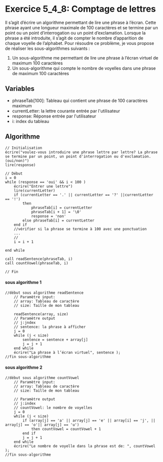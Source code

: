 # Exercice 5_4_8: Comptage de lettres

Il s’agit d’écrire un algorithme permettant de lire une phrase à l’écran. Cette phrase ayant une longueur maximale de 100 caractères et se termine par un point ou un point d’interrogation ou un point d’exclamation.
Lorsque la phrase a été introduite, il s’agit de compter le nombre d’apparition de chaque voyelle de l’alphabet.
Pour résoudre ce problème, je vous propose de réaliser les sous-algorithmes suivants :

1. Un sous-algorithme me permettant de lire une phrase à l’écran virtuel de maximum 100 caractères
2. Un sous-algorithme qui compte le nombre de voyelles dans une phrase de maximum 100 caractères

## Variables

- phraseTab[100]: Tableau qui contient une phrase de 100 caractères maximum
- currentLetter: la lettre courante entrée par l'utilisateur
- response: Réponse entrée par l'utilisateur
- i: index du tableau

## Algorithme

```
// Initialisation
écrire("voulez-vous introduire une phrase lettre par lettre? La phrase se termine par un point, un point d'interrogation ou d'exclamation. (oui/non)")
lire(response)

// Début
i = 0
while (response == 'oui' && i < 100 )
    écrire("Entrer une lettre")
    lire(currentLetter)
    if (currentLetter == '.' || currentLetter == '?' ||currentLetter == '!')
        then
            phraseTab[i] = currentLetter
            phraseTab[i + 1] = '\0'
            response = 'non'
        else phraseTab[i] = currentLetter
    end if
    //vérifier si la phrase se termine à 100 avec une ponctuation
    ...
    //
    i = i + 1

end while

call readSentence(phraseTab, i)
call countVowel(phraseTab, i)

// Fin
```

#### sous algorithme 1

```
//début sous algorithme readSentence
    // Paramètre input:
    // array: Tableau de caractère
    // size: Taille de mon tableau

    readSentence(array, size)
    // Paramètre output
    // j:jndex
    // sentence: la phrase à afficher
    j = 0
    while (j < size)
        sentence = sentence + array[j]
        j = j + 1
    end while
    écrire("La phrase à l’écran virtuel", sentence );
//fin sous-algorithme

```

#### sous algorithme 2

```
//début sous algorithme countVowel
    // Paramètre input:
    // array: Tableau de caractère
    // size: Taille de mon tableau

    // Paramètre output
    // j:index
    // countVowel: le nombre de voyelles
    j = 0
    while (j < size)
        if (array[j] == 'a' || array[j] == 'e' || array[i] == 'j', || array[j] == 'o'|| array[j] == 'u')
            then countVowel = countVowel + 1
        end if
        j = j + 1
    end while
    écrire("Le nombre de voyelle dans la phrase est de: ", countVowel );
//fin sous-algorithme
```
